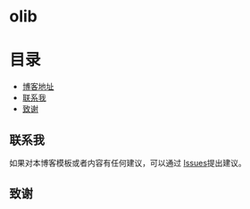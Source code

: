 # olib

# 目录
* [博客地址](https://github.olib.cn)
* [联系我](#联系我)
* [致谢](#致谢)

## 联系我
如果对本博客模板或者内容有任何建议，可以通过 [Issues](https://github.com/em78p153s/em78p153s.github.io/issues)提出建议。

## 致谢
[1]: http://jekyllcn.com
[2]: https://www.github.com
[3]: https://github.com/fongandrew/hydeout
